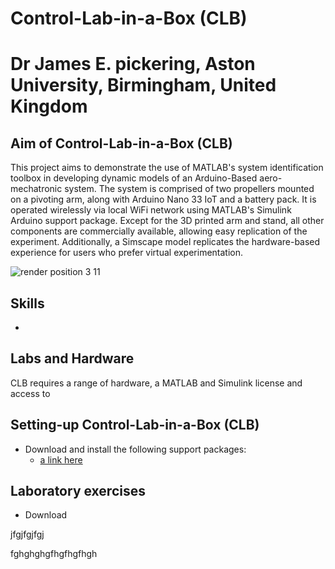 # Control-Lab-in-a-Box (CLB)
# Dr James E. pickering, Aston University, Birmingham, United Kingdom

## Aim of Control-Lab-in-a-Box (CLB)
This project aims to demonstrate the use of MATLAB's system identification toolbox in developing dynamic models of an Arduino-Based aero-mechatronic system. The system is comprised of two propellers mounted on a pivoting arm, along with Arduino Nano 33 IoT and a battery pack. It is operated wirelessly via local WiFi network using MATLAB's Simulink Arduino support package. Except for the 3D printed arm and stand, all other components are commercially available, allowing easy replication of the experiment. Additionally, a Simscape model replicates the hardware-based experience for users who prefer virtual experimentation.

![render position 3 11](https://github.com/DrJEPickering/Control-Lab-in-a-Box/assets/154066708/56c510a4-0e8c-4f94-b301-7c2336833f34)


## Skills 
* 

## Labs and Hardware
CLB requires a range of hardware, a MATLAB and Simulink license and access to 

## Setting-up Control-Lab-in-a-Box (CLB)

* Download and install the following support packages:
    * [a link here](https://uk.mathworks.com/hardware-support/arduino.html?#simulink)

## Laboratory exercises 
* Download 


jfgjfgjfgj


fghghghgfhgfhgfhgh
